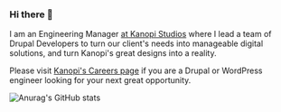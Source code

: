 ### Hi there 👋

I am an Engineering Manager [at Kanopi Studios](https://kanopi.com/) where I lead a team of Drupal Developers to turn our client's needs into manageable digital solutions, and turn Kanopi's great designs into a reality.

Please visit [Kanopi's Careers page](https://kanopi.com/careers/) if you are a Drupal or WordPress engineer looking for your next great opportunity.

![Anurag's GitHub stats](https://github-readme-stats.vercel.app/api?username=thejimbirch&count_private=true&show_icons=true&theme=transparent)
